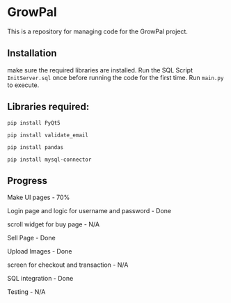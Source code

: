 # GrowPal
This is a repository for managing code for the GrowPal project. 

## Installation
make sure the required libraries are installed. Run the SQL Script ```InitServer.sql``` once before running the code for the first time. Run ```main.py``` to execute. 

## Libraries required:
```
pip install PyQt5
```

```
pip install validate_email
```

```
pip install pandas
```

```
pip install mysql-connector 
```

## Progress
Make UI pages - 70%

Login page and logic for username and password - Done

scroll widget for buy page - N/A

Sell Page - Done

Upload Images - Done 

screen for checkout and transaction - N/A

SQL integration - Done 

Testing - N/A

